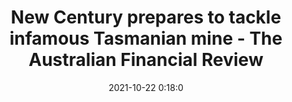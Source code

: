 ---
"title": "New Century prepares to tackle infamous Tasmanian mine - The Australian Financial Review"
"date": "2021-10-22 0:18:0"
"feed_name": "GOOGLENEWSMINING"
"feed_website": "https://news.google.com/search?q=mining%2Bincident&hl=en-US&gl=US&ceid=US:en"
"feed_rss": "https://news.google.com/rss/search?q=mining%2Bincident&hl=en-US&gl=US&ceid=US:en"
"link": "https://www.afr.com/companies/mining/new-century-prepares-to-tackle-infamous-tasmanian-mine-20211022-p592bw"
"source": "{'href': 'https://www.afr.com', 'title': 'The Australian Financial Review'}"
"file": "_posts/2021-1-1-41ef32aa6f10ded7ce7558a49c4ff7ea6dc337e9.md"
"accident": "0"
"drilling": "0"
"dead": "0"
"injured": "0"
"arrested": "0"
"place": "unknown place"
"where": "unknown site"
"causes": "unknown"
"place_uri": "unknown place"
---